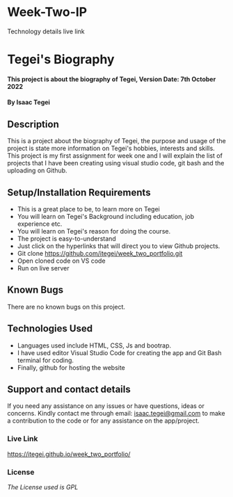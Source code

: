 # Week-Two-IP
Technology details
live link
# Tegei's Biography
#### This project is about the biography of Tegei, Version Date: 7th October 2022
#### By **Isaac Tegei**
## Description
This is a project about the biography of Tegei, the purpose and usage of the project is state more information on Tegei's hobbies, interests and skills. This project is my first assignment for week one and I will explain the list of projects that I have been creating using visual studio code, git bash and the uploading on Github.

## Setup/Installation Requirements
- This is a great place to be, to learn more on Tegei
- You will learn on Tegei's Background including education, job experience etc.
- You will learn on Tegei's reason for doing the course.
- The project is easy-to-understand
- Just click on the hyperlinks that will direct you to view Github projects.
- Git clone https://github.com/itegei/week_two_portfolio.git
- Open cloned code on VS code
- Run on live server

## Known Bugs
There are no known bugs on this project.

## Technologies Used
- Languages used include HTML, CSS, Js and bootrap. 
- I have used editor Visual Studio Code for creating the app and Git Bash terminal for coding.
- Finally, github for hosting the website

## Support and contact details

If you need any assistance on any issues or have questions, ideas or concerns. Kindly contact me through email: isaac.tegei@gmail.com to make a contribution to the code or for any assistance on the app/project.

### Live Link

https://itegei.github.io/week_two_portfolio/

### License

_The License used is GPL_